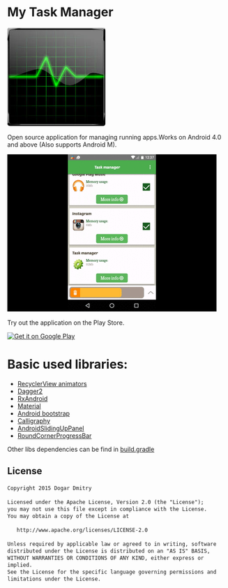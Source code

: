 My Task Manager
====
![icon][app_icon]

Open source application for managing running apps.Works on Android 4.0 and above (Also supports Android M).

![About TaskManager][app_gif]

Try out the application on the Play Store.

[![Get it on Google Play][google_play_store_badge]][google_play_store_link]

# Basic used libraries:
 * [RecyclerView animators](https://github.com/wasabeef/recyclerview-animators)
 * [Dagger2](https://github.com/google/dagger)
 * [RxAndroid](https://github.com/ReactiveX/RxAndroid)
 * [Material](https://github.com/rey5137/material)
 * [Android bootstrap](https://github.com/Bearded-Hen/Android-Bootstrap)
 * [Calligraphy](https://github.com/chrisjenx/Calligraphy)
 * [AndroidSlidingUpPanel](https://github.com/umano/AndroidSlidingUpPanel)
 * [RoundCornerProgressBar](https://github.com/akexorcist/Android-RoundCornerProgressBar)
 
 Other libs dependencies can be find in [build.gradle](https://github.com/TheLester/mytaskmanager/blob/master/app/build.gradle)


License
-------
    Copyright 2015 Dogar Dmitry

    Licensed under the Apache License, Version 2.0 (the "License");
    you may not use this file except in compliance with the License.
    You may obtain a copy of the License at

       http://www.apache.org/licenses/LICENSE-2.0

    Unless required by applicable law or agreed to in writing, software
    distributed under the License is distributed on an "AS IS" BASIS,
    WITHOUT WARRANTIES OR CONDITIONS OF ANY KIND, either express or implied.
    See the License for the specific language governing permissions and
    limitations under the License.

[google_play_store_badge]: https://developer.android.com/images/brand/en_generic_rgb_wo_60.png
[google_play_store_link]: https://play.google.com/store/apps/details?id=com.dogar.mytaskmanager
[app_icon]: https://github.com/TheLester/mytaskmanager/blob/master/art/download.jpg
[app_gif]: https://github.com/TheLester/mytaskmanager/blob/master/art/showcase.gif
